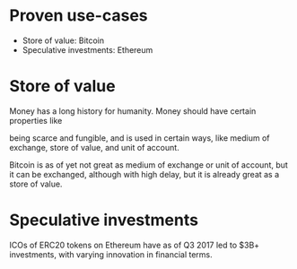 # Proven use-cases

- Store of value: Bitcoin
- Speculative investments: Ethereum

# Store of value

Money has a long history for humanity.
Money should have certain properties like

being scarce and fungible, and is used
in certain ways, like medium of exchange,
store of value, and unit of account.

Bitcoin is as of yet not great as medium
of exchange or unit of account, but it
can be exchanged, although with high delay,
but it is already great as a store of value. 
# Speculative investments

ICOs of ERC20 tokens on Ethereum have as of Q3 2017 led to $3B+ investments, with
varying innovation in financial terms.
